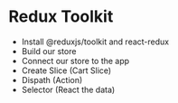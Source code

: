 # Redux Toolkit

- Install @reduxjs/toolkit and react-redux
- Build our store
- Connect our store to the app
- Create Slice (Cart Slice)
- Dispath (Action)
- Selector (React the data)
